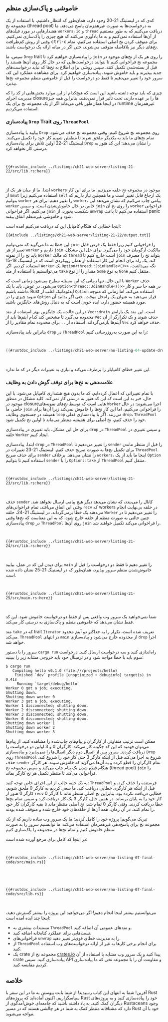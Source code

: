 ## خاموشی و پاک‌سازی منظم

کدی که در لیستینگ 21-20 وجود دارد، همان‌طور که انتظار داشتیم، با استفاده از یک مجموعه نخ (thread pool) به درخواست‌ها به صورت غیرهمزمان پاسخ می‌دهد. ما هشدارهایی در مورد فیلدهای `workers`، `id` و `thread` دریافت می‌کنیم که به طور مستقیم از آن‌ها استفاده نمی‌کنیم و به ما یادآوری می‌کنند که هیچ چیزی را پاک‌سازی نمی‌کنیم. وقتی از روش کم‌ظرافت <kbd>ctrl</kbd>-<kbd>c</kbd> برای متوقف کردن نخ اصلی استفاده می‌کنیم، تمام نخ‌های دیگر نیز بلافاصله متوقف می‌شوند، حتی اگر در میانه ارائه یک درخواست باشند.

سپس، ما `Drop` trait را پیاده‌سازی خواهیم کرد تا `join` را روی هر یک از نخ‌های موجود در مجموعه نخ فراخوانی کنیم تا بتوانند درخواست‌هایی که در حال کار روی آن‌ها هستند را قبل از بسته‌شدن تکمیل کنند. سپس روشی برای اطلاع به نخ‌ها که نباید درخواست‌های جدید بپذیرند و باید خاموش شوند، پیاده‌سازی خواهیم کرد. برای مشاهده عملکرد این کد، سرور خود را تغییر می‌دهیم تا فقط دو درخواست را قبل از خاموشی منظم مجموعه نخ‌ها بپذیرد.

چیزی که باید توجه داشته باشید این است که هیچ‌کدام از این موارد بخش‌هایی از کد را که مدیریت اجرای closureها را بر عهده دارند، تحت تأثیر قرار نمی‌دهند، بنابراین همه چیز در اینجا همان‌طور باقی می‌ماند اگر از یک مجموعه نخ برای یک runtime غیرهمزمان استفاده می‌کردیم.

### پیاده‌سازی `Drop` Trait روی `ThreadPool`

بیایید با پیاده‌سازی `Drop` روی مجموعه نخ شروع کنیم. وقتی مجموعه نخ حذف می‌شود، تمام نخ‌های ما باید به یکدیگر ملحق شوند تا مطمئن شویم کار خود را تکمیل می‌کنند. لیستینگ 21-22 اولین تلاش برای پیاده‌سازی `Drop` را نشان می‌دهد؛ این کد هنوز به درستی کار نخواهد کرد.

<Listing number="21-22" file-name="src/lib.rs" caption="ملحق کردن هر نخ وقتی مجموعه نخ از محدوده خارج می‌شود">

```rust,ignore,does_not_compile
{{#rustdoc_include ../listings/ch21-web-server/listing-21-22/src/lib.rs:here}}
```

</Listing>

ابتدا، ما از میان هر یک از `workers` موجود در مجموعه نخ حلقه می‌زنیم. ما برای این کار از `&mut` استفاده می‌کنیم زیرا `self` یک ارجاع قابل تغییر است و ما همچنین نیاز داریم که بتوانیم `worker` را تغییر دهیم. برای هر `worker`، پیامی چاپ می‌کنیم که نشان می‌دهد این `worker` خاص در حال خاموش‌شدن است، و سپس `join` را روی نخ آن `worker` فراخوانی می‌کنیم. اگر فراخوانی `join` شکست بخورد، از `unwrap` استفاده می‌کنیم تا باعث panic شود و خاموشی غیرمنظم اتفاق بیفتد.

اینجا خطایی که هنگام کامپایل این کد دریافت می‌کنیم آمده است:

```console
{{#include ../listings/ch21-web-server/listing-21-22/output.txt}}
```

این خطا به ما می‌گوید که نمی‌توانیم `join` را فراخوانی کنیم زیرا فقط یک قرض قابل تغییر از هر `worker` داریم و `join` مالکیت آرگومان خود را می‌گیرد. برای حل این مشکل، باید نخ را از نمونه `Worker` که مالک `thread` است خارج کنیم تا `join` بتواند نخ را مصرف کند. یک راه برای انجام این کار استفاده از همان رویکردی است که در لیستینگ 18-15 استفاده کردیم. اگر `Worker` یک `Option<thread::JoinHandle<()>>` نگه می‌داشت، می‌توانستیم با استفاده از متد `take` مقدار را از نوع `Some` به نوع `None` منتقل کنیم.

با این حال، تنها زمانی که این مسئله مطرح می‌شود زمانی است که `Worker` حذف می‌شود. در عوض، باید با یک `Option<thread::JoinHandle<()>>` در همه جا سر و کار داشته باشیم. Rust ایدئوماتیک اغلب از `Option` استفاده می‌کند، اما زمانی که متوجه شوید چیزی را در `Option` قرار می‌دهید به عنوان یک راه‌حل موقت، حتی اگر بدانید آن مورد همیشه حضور دارد، ایده خوبی است که به دنبال روش‌های جایگزین باشید.

در این حالت، یک جایگزین بهتر استفاده از متد `Vec::drain` است. این متد یک پارامتر محدوده می‌گیرد تا مشخص کند کدام آیتم‌ها باید از `Vec` حذف شوند و یک تکرارگر از آن آیتم‌ها بازمی‌گرداند. استفاده از `..` برای محدوده تمام مقادیر را از `Vec` حذف خواهد کرد.

بنابراین باید پیاده‌سازی `drop` در `ThreadPool` را به این صورت به‌روزرسانی کنیم:

<Listing file-name="src/lib.rs">

```rust
{{#rustdoc_include ../listings/ch21-web-server/no-listing-04-update-drop-definition/src/lib.rs:here}}
```

</Listing>

این تغییر خطای کامپایلر را برطرف می‌کند و نیازی به تغییرات دیگر در کد ما ندارد.

### علامت‌دهی به نخ‌ها برای توقف گوش دادن به وظایف

با تمام تغییراتی که اعمال کرده‌ایم، کد ما بدون هیچ هشداری کامپایل می‌شود. با این حال، خبر بد این است که این کد هنوز به درستی کار نمی‌کند. کلید مشکل در منطق موجود در closureهایی است که توسط نخ‌های نمونه‌های `Worker` اجرا می‌شوند: در حال حاضر، ما `join` را فراخوانی می‌کنیم، اما این کار نخ‌ها را خاموش نمی‌کند زیرا آن‌ها برای همیشه در جستجوی وظایف `loop` می‌زنند. اگر با پیاده‌سازی فعلی `drop`، `ThreadPool` خود را حذف کنیم، نخ اصلی برای همیشه منتظر می‌ماند تا اولین نخ تکمیل شود.

برای حل این مشکل، باید تغییری در پیاده‌سازی `drop` در `ThreadPool` و سپس تغییری در حلقه `Worker` ایجاد کنیم.

ابتدا، پیاده‌سازی `drop` در `ThreadPool` را تغییر می‌دهیم تا `sender` را قبل از منتظر ماندن برای تکمیل نخ‌ها به صورت صریح حذف کنیم. لیستینگ 21-23 تغییرات در `ThreadPool` برای حذف صریح `sender` را نشان می‌دهد. برخلاف `workers`، اینجا ما باید از یک `Option` استفاده کنیم تا بتوانیم `sender` را با `Option::take` از `ThreadPool` منتقل کنیم.

<Listing number="21-23" file-name="src/lib.rs" caption="حذف صریح `sender` قبل از ملحق کردن نخ‌های worker">

```rust,noplayground,not_desired_behavior
{{#rustdoc_include ../listings/ch21-web-server/listing-21-23/src/lib.rs:here}}
```

</Listing>

حذف `sender` کانال را می‌بندد، که نشان می‌دهد دیگر هیچ پیامی ارسال نخواهد شد. وقتی این اتفاق می‌افتد، تمام فراخوانی‌های `recv` که workers در حلقه بی‌نهایت انجام می‌دهند یک خطا برمی‌گرداند. در لیستینگ 21-24، حلقه `Worker` را تغییر می‌دهیم تا در چنین حالتی به صورت منظم از حلقه خارج شود، که به این معناست که نخ‌ها وقتی پیاده‌سازی `drop` در `ThreadPool` روی آن‌ها `join` را فراخوانی می‌کند تکمیل خواهند شد.

<Listing number="21-24" file-name="src/lib.rs" caption="خروج صریح از حلقه وقتی `recv` یک خطا برمی‌گرداند">

```rust,noplayground
{{#rustdoc_include ../listings/ch21-web-server/listing-21-24/src/lib.rs:here}}
```

</Listing>

برای دیدن این کد در عمل، بیایید `main` را تغییر دهیم تا فقط دو درخواست را قبل از خاموش‌شدن منظم سرور بپذیرد، همان‌طور که در لیستینگ 21-25 نشان داده شده است.

<Listing number="21-25" file-name="src/main.rs" caption="خاموش‌کردن سرور پس از ارائه دو درخواست با خروج از حلقه">

```rust,ignore
{{#rustdoc_include ../listings/ch21-web-server/listing-21-25/src/main.rs:here}}
```

</Listing>

شما نمی‌خواهید یک سرور وب واقعی پس از فقط دو درخواست خاموش شود. این کد فقط نشان می‌دهد که خاموشی منظم و پاک‌سازی به درستی کار می‌کند.

متد `take` که در trait `Iterator` تعریف شده است، تکرار را به حداکثر دو آیتم محدود می‌کند. `ThreadPool` در انتهای `main` از محدوده خارج می‌شود و پیاده‌سازی `drop` اجرا خواهد شد.

سرور را با دستور `cargo run` راه‌اندازی کنید و سه درخواست ارسال کنید. درخواست سوم باید با خطا مواجه شود و در ترمینال خود باید خروجی مشابه زیر را ببینید:

<!-- manual-regeneration
cd listings/ch21-web-server/listing-21-25
cargo run
curl http://127.0.0.1:7878
curl http://127.0.0.1:7878
curl http://127.0.0.1:7878
third request will error because server will have shut down
copy output below
Can't automate because the output depends on making requests
-->

```console
$ cargo run
   Compiling hello v0.1.0 (file:///projects/hello)
    Finished `dev` profile [unoptimized + debuginfo] target(s) in 0.41s
     Running `target/debug/hello`
Worker 0 got a job; executing.
Shutting down.
Shutting down worker 0
Worker 3 got a job; executing.
Worker 1 disconnected; shutting down.
Worker 2 disconnected; shutting down.
Worker 3 disconnected; shutting down.
Worker 0 disconnected; shutting down.
Shutting down worker 1
Shutting down worker 2
Shutting down worker 3
```

ممکن است ترتیب متفاوتی از کارگران و پیام‌های چاپ‌شده را مشاهده کنید. از پیام‌ها می‌توان فهمید که این کد چگونه کار می‌کند: کارگران 0 و 3 اولین دو درخواست را دریافت کردند. سرور پس از اتصال دوم دیگر اتصال‌ها را نمی‌پذیرد و پیاده‌سازی `Drop` روی `ThreadPool` شروع به اجرا می‌کند قبل از اینکه کارگر 3 حتی کار خود را شروع کند. حذف `sender` تمام کارگران را قطع کرده و به آن‌ها می‌گوید که خاموش شوند. هر کارگر هنگام قطع شدن یک پیام چاپ می‌کند و سپس مجموعه نخ (thread pool) `join` را فراخوانی می‌کند تا منتظر تکمیل هر نخ کارگر بماند.

به یک جنبه جالب از این اجرای خاص توجه کنید: `ThreadPool` فرستنده را حذف کرد، و قبل از اینکه هر کارگری خطایی دریافت کند، ما سعی کردیم به کارگر 0 ملحق شویم. کارگر 0 هنوز از `recv` خطایی دریافت نکرده بود، بنابراین نخ اصلی منتظر ماند تا کارگر 0 کار خود را به پایان برساند. در همین حال، کارگر 3 یک کار دریافت کرد و سپس تمام نخ‌ها خطا دریافت کردند. وقتی کارگر 0 تمام شد، نخ اصلی منتظر ماند تا بقیه کارگران کار خود را تمام کنند. در آن زمان، همه آن‌ها از حلقه‌های خود خارج شده و متوقف شده بودند.

تبریک می‌گویم! پروژه خود را کامل کردید؛ ما یک سرور وب ساده داریم که از یک مجموعه نخ برای پاسخ‌دهی غیرهمزمان استفاده می‌کند. ما توانستیم سرور را به صورت منظم خاموش کنیم و تمام نخ‌ها در مجموعه را پاک‌سازی کنیم.

در اینجا کد کامل برای مرجع آورده شده است:

<Listing file-name="src/main.rs">

```rust,ignore
{{#rustdoc_include ../listings/ch21-web-server/no-listing-07-final-code/src/main.rs}}
```

</Listing>

<Listing file-name="src/lib.rs">

```rust,noplayground
{{#rustdoc_include ../listings/ch21-web-server/no-listing-07-final-code/src/lib.rs}}
```

</Listing>

می‌توانستیم بیشتر اینجا انجام دهیم! اگر می‌خواهید این پروژه را بیشتر گسترش دهید، اینجا چند ایده آمده است:

- مستندات بیشتری به `ThreadPool` و متدهای عمومی آن اضافه کنید.
- تست‌هایی برای عملکرد کتابخانه اضافه کنید.
- فراخوانی‌های `unwrap` را به مدیریت خطای قوی‌تر تغییر دهید.
- از `ThreadPool` برای انجام برخی کارها به غیر از ارائه درخواست‌های وب استفاده کنید.
- یک crate مجموعه نخ از [crates.io](https://crates.io/) پیدا کنید و یک سرور وب مشابه با استفاده از آن crate پیاده‌سازی کنید. سپس API و مقاومت آن را با مجموعه نخی که ما پیاده‌سازی کردیم مقایسه کنید.

## خلاصه

آفرین! شما به انتهای این کتاب رسیدید! از شما بابت پیوستن به ما در این سفر با Rust سپاسگزاریم. اکنون آماده‌اید که پروژه‌های Rust خود را پیاده‌سازی کنید و به پروژه‌های دیگران کمک کنید. به یاد داشته باشید که جامعه‌ای خوش‌آمدگوی از Rustaceans وجود دارد که مشتاقانه منتظر کمک به شما در هر چالشی هستند که در مسیر Rust خود با آن مواجه می‌شوید.
